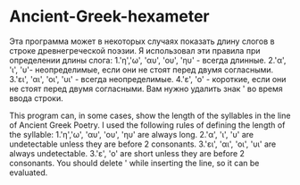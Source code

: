 # Ancient-Greek-hexameter
Эта программа может в некоторых случаях показать длину слогов в строке древнегреческой поэзии.
Я использовал эти правила при определении длины слога:
  1.'η','ω', 'αυ', 'ου', 'ηυ' - всегда длинные.
  2.'α', 'ι', 'υ'- неопределимые, если они не стоят перед двумя согласными.
  3.'ει', 'αι', 'οι', 'υι' - всегда неопределимые.
  4.'ε', 'ο' - короткие, если они не стоят перед двумя согласными.
Вам нужно удалить знак ' во время ввода строки.




This program can, in some cases, show the length of the syllables in the line of Ancient Greek Poetry.
I used the following rules of defining the length of the syllable:
  1.'η','ω', 'αυ', 'ου', 'ηυ' are always long.
  2.'α', 'ι', 'υ' are undetectable unless they are before 2 consonants.
  3.'ει', 'αι', 'οι', 'υι' are always undetectable.
  3.'ε', 'ο' are short unless they are before 2 consonants.
You should delete ' while inserting the line, so it can be evaluated.
